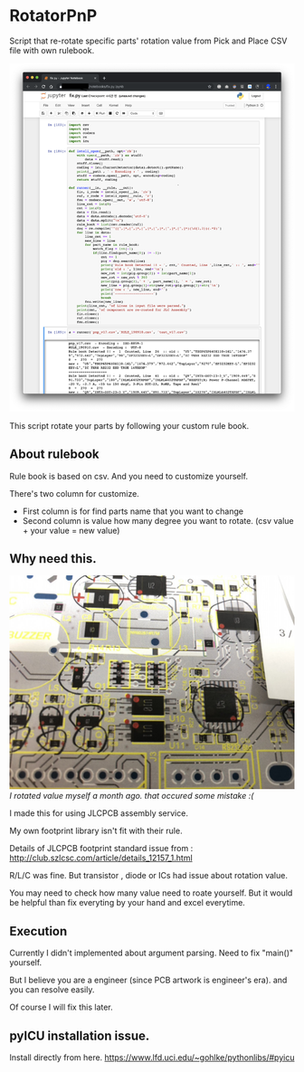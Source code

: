 RotatorPnP
=====================
 Script that re-rotate specific parts' rotation value from Pick and Place CSV file with own rulebook.

![example](./image/sample_image.png)

This script rotate your parts by following your custom rule book.


About rulebook
------------------

Rule book is based on csv.
And you need to customize yourself.

There's two column for customize.

* First column is for find parts name that you want to change
* Second column is value how many degree you want to rotate. (csv value + your value = new value)


Why need this.
------------------

![hardwork](./image/hardwork.jpeg)
*I rotated value myself a month ago. that occured some mistake :(*

I made this for using JLCPCB assembly service.

My own footprint library isn't fit with their rule.

Details  of JLCPCB footprint standard issue from : http://club.szlcsc.com/article/details_12157_1.html

R/L/C was fine. But transistor , diode or ICs had issue about rotation value.

You may need to check how many value need to roate yourself. But it would be helpful than fix everyting by your hand and excel everytime.

Execution
------------------

Currently I didn't implemented about argument parsing. Need to fix "main()" yourself.

But I believe you are a engineer (since PCB artwork is engineer's era). and you can resolve easily.

Of course I will fix this later.

pyICU installation issue.
------------------
Install directly from here.
https://www.lfd.uci.edu/~gohlke/pythonlibs/#pyicu